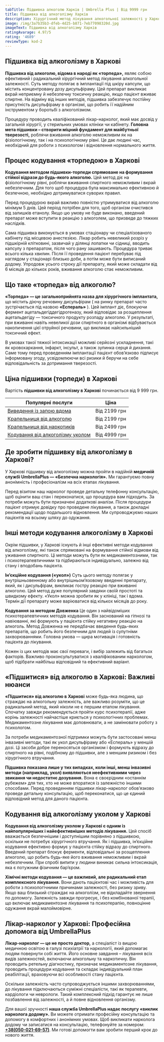 ```yaml
---
tabTitle: Підшивка алкоголю Харків | Umbrella Plus | Від 9999 грн
title: Підшивка від алкоголізму Харків
description: Хірургічний метод лікування алкогольної залежності у Харкові
image: /img/3a7b35b3-dfeb-4d25-b871-7eb77098320d.jpg
imageText: Підшивка від алкоголізму Харків
ratingAvarage: 4.97/5
rating: '4689'
reviewType: kod-2
---
```


## Підшивка від алкоголізму в Харкові

**Підшивка від алкоголю, відома в народі як «торпеда»,** являє собою ефективний і радикальний хірургічний метод лікування алкогольної залежності. Суть методу полягає в імплантації під шкіру капсули, що містить концентровану дозу дисульфіраму. Цей препарат викликає вкрай неприємну й небезпечну токсичну реакцію, якщо пацієнт вживає спиртне. На відміну від інших методів, підшивка забезпечує постійну присутність дисульфіраму в організмі, що робить її надійним інструментом у боротьбі з алкоголізмом.

Процедуру проводить кваліфікований лікар-нарколог, який має досвід у загальній хірургії, у стерильних умовах клініки чи кабінету. **Головна мета підшивки – створити міцний фундамент для майбутньої тверезості,** роблячи вживання алкоголю неможливим як на фізіологічному, так і на психологічному рівні. Це дає людині час, необхідний для роботи з психологом і відновлення нормального життя.

## Процес кодування «торпедою» в Харкові

**Кодування методом підшивки-торпеди спрямоване на формування стійкої відрази до будь-якого алкоголю.** Цей метод діє на фізіологічному рівні, роблячи вживання спиртного неможливим і вкрай небезпечним. Для того щоб процедура була максимально ефективною й безпечною, необхідно дотримуватися суворих правил.

Перед процедурою вкрай важливо повністю утримуватися від алкоголю мінімум 5 днів. Цей період потрібен для того, щоб організм очистився від залишків етанолу. Якщо цю умову не буде виконано, введений препарат може вступити в реакцію з алкоголем, що призведе до тяжких наслідків.

Сама підшивка виконується в умовах стаціонару чи спеціалізованого кабінету під місцевою анестезією. Лікар робить невеликий розріз у підшкірній клітковині, зазвичай у ділянці лопатки чи сідниці, вводить капсулу з препаратом, після чого рану зашивають. Процедура триває всього кілька хвилин. Після її проведення пацієнт перебуває під наглядом у стаціонарі близько доби, а потім може бути виписаний додому. Упродовж усього строку дії препарату, який може складати від 6 місяців до кількох років, вживання алкоголю стає неможливим.

## Що таке «торпеда» від алкоголю?

**«Торпеда» — це загальноприйнята назва для хірургічного імплантата,** що містить діючу речовину дисульфірам ( на ринку препарат часто зустрічається під назвою **«Еспераль»** ). Цей імплант діє, блокуючи фермент ацетальдегіддегідрогеназу, який відповідає за розщеплення ацетальдегіду — токсичного продукту розпаду алкоголю. У результаті, при вживанні навіть невеликої дози спиртного в організмі відбувається накопичення цієї отруйної речовини, що викликає найсильніший токсичний ефект.

В умовах такої тяжкої інтоксикації можливі серйозні ускладнення, такі як кровохаркання, інфаркт, інсульт, а також зупинка серця й дихання. Саме тому перед проведенням імплантації пацієнт обов’язково підписує інформовану згоду, усвідомлюючи всі ризики й беручи на себе відповідальність за дотримання тверезості.

## Ціна підшивки (торпеди) в Харкові

Вартість **підшивки від алкоголізму в Харкові** починається від 9 999 грн.

| Популярні послуги                                                                                              | Ціна         |
| -------------------------------------------------------------------------------------------------------------- | ------------ |
| [Виведення із запою вдома](https://umbrella-plus.com.ua/uk/kharkiv/vivod-iz-zapoia-na-domy-kharkiv-ua/)        | Від 2199 грн |
| [Крапельниця від алкоголю](https://umbrella-plus.com.ua/uk/kharkiv/kapelnica_ot_alkogola_na_domy_kharkiv_ua/)  | Від 2199 грн |
| [Крапельниця від наркотиків](https://umbrella-plus.com.ua/uk/kharkiv/kap-ot-nark-ua/)                          | Від 2499 грн |
| [Кодування від алкоголізму уколом](https://umbrella-plus.com.ua/uk/kharkiv/kodirovka-ot-alkogolia-kharkiv-ua/) | Від 4999 грн |

## Де зробити підшивку від алкоголізму в Харкові?

У Харкові підшивку від алкоголізму можна пройти в надійній **медичній службі UmbrellaPlus — «Безпечна наркологія».** Ми гарантуємо повну анонімність і професіоналізм на всіх етапах лікування.

Перед візитом наш нарколог проведе детальну телефонну консультацію, щоб оцінити ваш стан і переконатися, що процедура вам підходить. За потреби можуть бути призначені додаткові аналізи. Після процедури пацієнт отримує довідку про проведене лікування, а також докладні рекомендації щодо подальшого відновлення. Ми супроводжуємо наших пацієнтів на всьому шляху до одужання.

## Інші методи кодування алкоголізму в Харкові

Окрім підшивки, у Харкові існують й інші ефективні методи кодування від алкоголізму, які також спрямовані на формування стійкої відмови від уживання спиртного. Ці методи можуть бути як медикаментозними, так і психотерапевтичними та підбираються індивідуально, залежно від стану і вподобань пацієнта.

**Ін’єкційне кодування («укол»)** Суть цього методу полягає у внутрішньовенному або внутрішньом’язовому введенні препарату, який, як і дисульфірам, викликає гостру реакцію при вживанні алкоголю. Цей метод дуже популярний завдяки своїй простоті та швидкому ефекту. «Укол» можна зробити як у клініці, так і вдома. Термін дії препарату може варіюватися від кількох місяців до року.

**Кодування за методом Довженка** Це один з найвідоміших психотерапевтичних методів кодування. Він заснований на гіпнозі та навіюванні, які формують у пацієнта стійку негативну реакцію на алкоголь. Метод Довженка не передбачає введення будь-яких препаратів, що робить його безпечним для людей із супутніми захворюваннями. Головна умова — щира мотивація і готовність пацієнта до лікування.

Кожен із цих методів має свої переваги, і вибір залежить від багатьох факторів. Важливо проконсультуватися з кваліфікованим наркологом, щоб підібрати найбільш відповідний та ефективний варіант.

## «Підшитися» від алкоголю в Харкові: Важливі нюанси

**«Підшитися» від алкоголю в Харкові** може будь-яка людина, що страждає на алкогольну залежність, але важливо розуміти, що це радикальний метод, який ніколи не є першим етапом лікування. Спочатку завжди рекомендується пройти курс психотерапії, адже корінь залежності найчастіше криється у психологічних проблемах. Медикаментозне лікування має доповнювати, а не замінювати роботу з психологом.

За потреби медикаментозної підтримки можуть бути застосовані менш інвазивні методи, такі як укол дисульфіраму або «Еспераль» у меншій дозі. Ці засоби добре переносяться організмом і формують відразу до спиртного на рівні, подібному до підшивки, але з меншим ризиком і без хірургічного втручання.

**Підшивка показана лише у тих випадках, коли інші, менш інвазивні методи (наприклад, укол) виявляються неефективними через звикання чи недостатнє дозування.** Вона є своєрідним «останнім рубежем» для тих, хто не може впоратися із залежністю іншими способами. Перед проведенням підшивки лікар-нарколог обов’язково проведе детальну консультацію, щоб переконатися, що це єдиний відповідний метод для даного пацієнта.

## Кодування від алкоголізму уколом у Харкові

**Кодування від алкоголізму уколом у Харкові є одним із найпопулярніших і найефективніших методів лікування.** Цей спосіб вважається безпечнішим і доступнішим порівняно з підшивкою, оскільки не потребує хірургічного втручання. Як і підшивка, ін’єкційне кодування ефективно формує у пацієнта стійку відразу до спиртного. Введений препарат блокує ферменти, відповідальні за розщеплення алкоголю, що робить будь-яке його вживання неможливим і вкрай небезпечним. При спробі випити у людини виникає сильна інтоксикація, яка є потужним фізичним бар’єром.

**Хімічні методи кодування — це важливий, але радикальний етап комплексного лікування.** Вони дають пацієнтові час і можливість для роботи з психологічними причинами залежності, без ризику зриву. Якщо ваш близький страждає на алкоголізм, не відкладайте звернення по допомогу. Залежність завжди прогресує, і без комбінованої терапії, що включає медикаментозне лікування та психотерапію, повноцінне одужання вкрай малоймовірне.

## Лікар-нарколог у Харкові: Професійна допомога від UmbrellaPlus

**Лікар-нарколог — це не просто доктор,** а спеціаліст із вищою медичною освітою в галузі психіатрії та наркології, який допомагає людям повернути собі життя. Його основне завдання – лікування всіх видів залежностей, включаючи алкогольну та наркотичну. Він проводить ретельну діагностику, призначає медикаментозне лікування, проводить процедури кодування та складає індивідуальний план реабілітації, враховуючи всі особливості стану пацієнта.

Оскільки залежність часто супроводжується іншими захворюваннями, до лікування підключаються суміжні спеціалісти, такі як терапевти, кардіологи чи неврологи. Такий комплексний підхід гарантує не лише позбавлення від залежності, а й повне відновлення організму.

Для вашої зручності **наша служба UmbrellaPlus надає послугу «виклик нарколога додому».** Ви можете отримати професійну консультацію та допомогу в комфортних і анонімних умовах. Щоб викликати нарколога додому чи записатися на консультацію, телефонуйте за номером: **[+38(050-021-69-57)](tel:0500216957)**. Ми готові допомогти вам зробити перший крок до нового життя.
